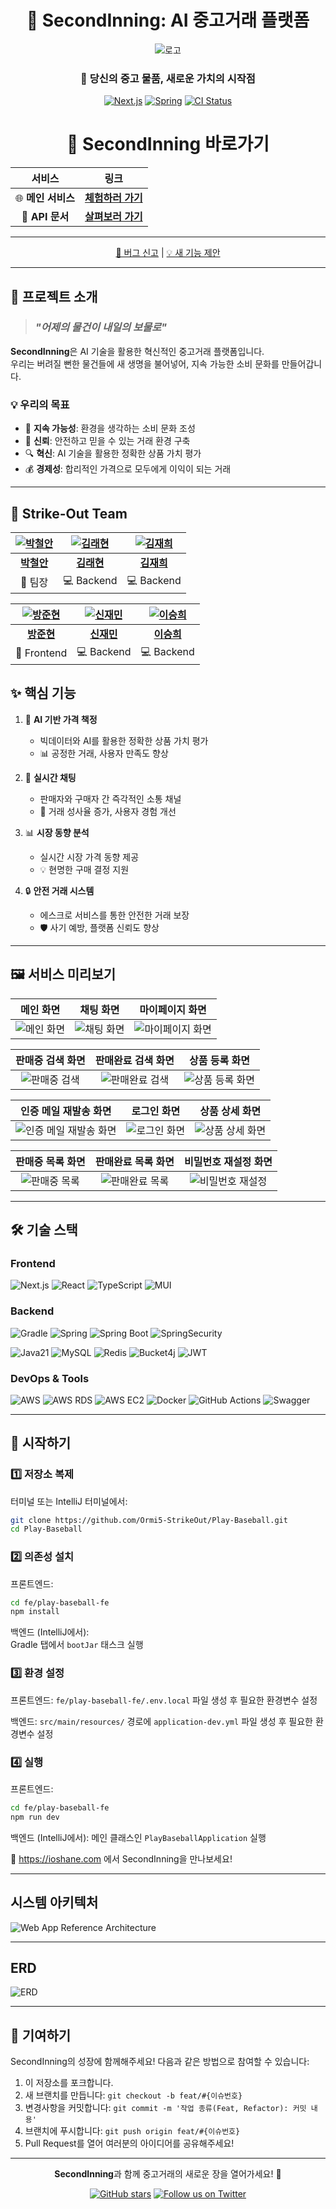 
<div align="center">

# 🌟 SecondInning: AI 중고거래 플랫폼
![로고](https://github.com/user-attachments/assets/a4cacec8-83fb-47fa-ad91-d12047906c67)

### 🔄 당신의 중고 물품, 새로운 가치의 시작점

[![Next.js](https://img.shields.io/badge/Frontend-Next.js-%23000000?style=for-the-badge&logo=next.js&logoColor=white&labelColor=000000)](https://github.com/Ormi5-StrikeOut/Play-Baseball/actions/workflows/FE%20CD.yml)
[![Spring](https://img.shields.io/badge/Backend-Spring-%236DB33F?style=for-the-badge&logo=spring&logoColor=white&labelColor=6DB33F)](https://github.com/Ormi5-StrikeOut/Play-Baseball/actions/workflows/Spring%20CD.yml)
[![CI Status](https://img.shields.io/badge/CI-✅%20Passing-success?style=for-the-badge&logo=github-actions&logoColor=white&labelColor=2088FF)](https://github.com/Ormi5-StrikeOut/Play-Baseball/actions/workflows/Spring%20CI.yml)

<h1 align="center">🚀 SecondInning 바로가기</h1>

<div align="center">

| 서비스 | 링크 |
|:---:|:---:|
| 🌐 **메인 서비스** | [**체험하러 가기**](https://54.180.243.156.nip.io/) |
| 📘 **API 문서** | [**살펴보러 가기**](https://3.38.149.152.nip.io/swagger-ui/index.html#/) |

</div>

---

[🐞 버그 신고](https://github.com/Ormi5-StrikeOut/Play-Baseball/issues) | [💡 새 기능 제안](https://github.com/Ormi5-StrikeOut/Play-Baseball/issues)

</div>

---

## 🎯 프로젝트 소개

> ### *"어제의 물건이 내일의 보물로"*

**SecondInning**은 AI 기술을 활용한 혁신적인 중고거래 플랫폼입니다.  
우리는 버려질 뻔한 물건들에 새 생명을 불어넣어, 지속 가능한 소비 문화를 만들어갑니다.

### 💡 우리의 목표

- 🌱 **지속 가능성**: 환경을 생각하는 소비 문화 조성
- 🤝 **신뢰**: 안전하고 믿을 수 있는 거래 환경 구축
- 🔍 **혁신**: AI 기술을 활용한 정확한 상품 가치 평가
- 💰 **경제성**: 합리적인 가격으로 모두에게 이익이 되는 거래

---
## 👥 Strike-Out Team

| [![박철안](https://github.com/The-Shinee.png)](https://github.com/The-Shinee) | [![김래현](https://github.com/raehyeonn.png)](https://github.com/raehyeonn) | [![김재희](https://github.com/2019112479kjh.png)](https://github.com/2019112479kjh) |
|:---:|:---:|:---:|
| **[박철안](https://github.com/The-Shinee)** | **[김래현](https://github.com/raehyeonn)** | **[김재희](https://github.com/2019112479kjh)** |
| 👑 팀장 | 💻 Backend | 💻 Backend |

| [![방준현](https://github.com/bindingflare.png)](https://github.com/bindingflare) | [![신재민](https://github.com/Freddieshin.png)](https://github.com/Freddieshin) | [![이승희](https://github.com/LLSNsssz.png)](https://github.com/LLSNsssz) |
|:---:|:---:|:---:|
| **[방준현](https://github.com/bindingflare)** | **[신재민](https://github.com/Freddieshin)** | **[이승희](https://github.com/LLSNsssz)** |
| 🎨 Frontend | 💻 Backend | 💻 Backend |

## ✨ 핵심 기능

1. 🤖 **AI 기반 가격 책정**
   - 빅데이터와 AI를 활용한 정확한 상품 가치 평가
   - 📊 공정한 거래, 사용자 만족도 향상

2. 💬 **실시간 채팅**
   - 판매자와 구매자 간 즉각적인 소통 채널
   - 🚀 거래 성사율 증가, 사용자 경험 개선

3. 📊 **시장 동향 분석**
   - 실시간 시장 가격 동향 제공
   - 💡 현명한 구매 결정 지원

4. 🔒 **안전 거래 시스템**
   - 에스크로 서비스를 통한 안전한 거래 보장
   - 🛡️ 사기 예방, 플랫폼 신뢰도 향상

---
## 🖼️ 서비스 미리보기

<div align="center">

| 메인 화면 | 채팅 화면 | 마이페이지 화면 |
|:---:|:---:|:---:|
| ![메인 화면](https://github.com/user-attachments/assets/71800866-48db-4a4e-bafc-bd43050d23ff) | ![채팅 화면](https://github.com/user-attachments/assets/0c8bcf70-9be2-4fe5-bde0-68b1e38d794c) | ![마이페이지 화면](https://github.com/user-attachments/assets/e2e63272-eece-4a29-a522-2e2ffac0a6ed) |

| 판매중 검색 화면 | 판매완료 검색 화면 | 상품 등록 화면 |
|:---:|:---:|:---:|
| ![판매중 검색](https://github.com/user-attachments/assets/27fe949e-449e-46de-9104-9b9677f69740) | ![판매완료 검색](https://github.com/user-attachments/assets/77e8d8ff-958a-4f9e-af39-0c414a24df16) | ![상품 등록 화면](https://github.com/user-attachments/assets/d0b470c3-e42d-4c64-a575-da77130c005f) |

| 인증 메일 재발송 화면 | 로그인 화면 | 상품 상세 화면 |
|:---:|:---:|:---:|
| ![인증 메일 재발송 화면](https://github.com/user-attachments/assets/b54ce14a-d609-4315-9d76-102b20b6df00) | ![로그인 화면](https://github.com/user-attachments/assets/0ba2050b-f879-4793-bce8-5ffbf6c58a4d) | ![상품 상세 화면](https://github.com/user-attachments/assets/c7646642-2fd4-4e9c-beea-33d6d5b58517) |

| 판매중 목록 화면 | 판매완료 목록 화면 | 비밀번호 재설정 화면 |
|:---:|:---:|:---:|
| ![판매중 목록](https://github.com/user-attachments/assets/32d4cbc0-7952-4ace-bdd7-f749aacbc232) | ![판매완료 목록](https://github.com/user-attachments/assets/751ad640-a923-4ea4-8d9f-9db1c4738927) | ![비밀번호 재설정](https://github.com/user-attachments/assets/c93683bc-ab3b-4027-bcf4-4b70f2cea83a) |

</div>

---

## 🛠️ 기술 스택

### Frontend
![Next.js](https://img.shields.io/badge/Next.js-000000?style=for-the-badge&logo=next.js&logoColor=white)
![React](https://img.shields.io/badge/React-61DAFB?style=for-the-badge&logo=react&logoColor=black)
![TypeScript](https://img.shields.io/badge/TypeScript-3178C6?style=for-the-badge&logo=typescript&logoColor=white)
![MUI](https://img.shields.io/badge/MUI-%230081CB.svg?style=for-the-badge&logo=mui&logoColor=white)

### Backend
![Gradle](https://img.shields.io/badge/Gradle-02303A.svg?style=for-the-badge&logo=Gradle&logoColor=white)
![Spring](https://img.shields.io/badge/Spring-6DB33F?style=for-the-badge&logo=Spring&logoColor=white)
![Spring Boot](https://img.shields.io/badge/Spring_Boot-6DB33F?style=for-the-badge&logo=spring-boot&logoColor=white)
![SpringSecurity](https://img.shields.io/badge/SpringSecurity-6DB33F.svg?style=for-the-badge&logo=SpringSecurity&logoColor=white)

![Java21](https://img.shields.io/badge/Java21-007396?style=for-the-badge&logo=java&logoColor=white)
![MySQL](https://img.shields.io/badge/MySQL-4479A1?style=for-the-badge&logo=mysql&logoColor=white)
![Redis](https://img.shields.io/badge/Redis-DC382D?style=for-the-badge&logo=redis&logoColor=white)
![Bucket4j](https://img.shields.io/badge/Bucket4j-232F3E?style=for-the-badge&logo=Bucket4js&logoColor=white)
![JWT](https://img.shields.io/badge/JWT-85EA2D?style=for-the-badge&logo=JWT&logoColor=white)

### DevOps & Tools
![AWS](https://img.shields.io/badge/AWS-232F3E?style=for-the-badge&logo=amazon-aws&logoColor=white)
![AWS RDS](https://img.shields.io/badge/AWS_RDS-527FFF?style=for-the-badge&logo=AmazonRDS&logoColor=white)
![AWS EC2](https://img.shields.io/badge/AWS_EC2-FF9900?style=for-the-badge&logo=AmazonEC2&logoColor=white)
![Docker](https://img.shields.io/badge/Docker-2496ED?style=for-the-badge&logo=docker&logoColor=white)
![GitHub Actions](https://img.shields.io/badge/GitHub_Actions-2088FF?style=for-the-badge&logo=github-actions&logoColor=white)
![Swagger](https://img.shields.io/badge/Swagger-85EA2D?style=for-the-badge&logo=swagger&logoColor=black)

---

## 🚀 시작하기

### 1️⃣ 저장소 복제
터미널 또는 IntelliJ 터미널에서:
```bash
git clone https://github.com/Ormi5-StrikeOut/Play-Baseball.git
cd Play-Baseball
```

### 2️⃣ 의존성 설치
프론트엔드:
```bash
cd fe/play-baseball-fe
npm install
```

백엔드 (IntelliJ에서):  
Gradle 탭에서 `bootJar` 태스크 실행

### 3️⃣ 환경 설정
프론트엔드:
`fe/play-baseball-fe/.env.local` 파일 생성 후 필요한 환경변수 설정

백엔드:
`src/main/resources/` 경로에 `application-dev.yml` 파일 생성 후 필요한 환경변수 설정

### 4️⃣ 실행
프론트엔드:
```bash
cd fe/play-baseball-fe 
npm run dev
```

백엔드 (IntelliJ에서):
메인 클래스인 `PlayBaseballApplication` 실행

🎉 https://ioshane.com 에서 SecondInning을 만나보세요!

---

## 시스템 아키텍처
![Web App Reference Architecture](https://github.com/user-attachments/assets/dfb459ea-8f19-4d28-9aec-d7a5a8779daa)


---

## ERD

![ERD](https://github.com/user-attachments/assets/8fa23b9d-e9b3-4874-b90b-7c70dab0b208)


---

## 🤝 기여하기

SecondInning의 성장에 함께해주세요! 다음과 같은 방법으로 참여할 수 있습니다:

1. 이 저장소를 포크합니다.
2. 새 브랜치를 만듭니다: `git checkout -b feat/#{이슈번호}`
3. 변경사항을 커밋합니다: `git commit -m '작업 종류(Feat, Refactor): 커밋 내용'`
4. 브랜치에 푸시합니다: `git push origin feat/#{이슈번호}`
5. Pull Request를 열어 여러분의 아이디어를 공유해주세요!

---

<div align="center">

**SecondInning**과 함께 중고거래의 새로운 장을 열어가세요! 🚀

[![GitHub stars](https://img.shields.io/github/stars/Ormi5-StrikeOut/Play-Baseball?style=social)](https://github.com/Ormi5-StrikeOut/Play-Baseball/stargazers)
[![Follow us on Twitter](https://img.shields.io/twitter/follow/SecondInning?style=social)](https://twitter.com/SecondInning)

</div>